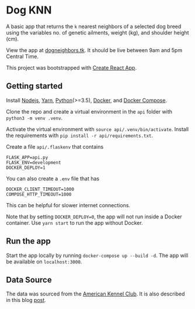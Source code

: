 # Dog KNN
A basic app that returns the `k` nearest neighbors of a selected dog breed using the variables no. of genetic ailments, weight (kg), and shoulder height (cm).

View the app at [dogneighbors.tk](www.dogneighbors.tk). It should be live between 9am and 5pm Central Time.

This project was bootstrapped with [Create React App](https://github.com/facebook/create-react-app).

## Getting started
Install [Nodejs](https://nodejs.org/en/), [Yarn](https://yarnpkg.com/), [Python](https://www.python.org/)(>=3.5), [Docker](https://docs.docker.com/get-docker/), and [Docker Compose](https://docs.docker.com/compose/install/). 

Clone the repo and create a virtual environment in the `api` folder with `python3 -m venv .venv`.

Activate the virtual environment with `source api/.venv/bin/activate`. Install the requirements with `pip install -r api/requirements.txt`.

Create a file `api/.flaskenv` that contains 
```
FLASK_APP=api.py
FLASK_ENV=development
DOCKER_DEPLOY=1
```

You can also create a `.env` file that has 
```
DOCKER_CLIENT_TIMEOUT=1000
COMPOSE_HTTP_TIMEOUT=1000
```

This can be helpful for slower internet connections. 

Note that by setting `DOCKER_DEPLOY=0`, the app will not run inside a Docker container. Use `yarn start` to run the app without Docker.

## Run the app
Start the app locally by running `docker-compose up --build -d`. The app will be available on `localhost:3000`.

## Data Source
The data was sourced from the [American Kennel Club](https://docs.google.com/spreadsheets/d/1l_HfF5EaN-QgnLc2UYdCc7L2CVrk0p3VdGB1godOyhk/edit#gid=10). It is also described in this blog [post](https://www.informationisbeautiful.net/visualizations/best-in-show-whats-the-top-data-dog/).

